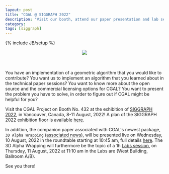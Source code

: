 ```yaml
---
layout: post
title: "CGAL @ SIGGRAPH 2022"
description: "Visit our booth, attend our paper presentation and lab session!"
category:
tags: [siggraph]
---
```

{% include JB/setup %}

<div style="text-align:center;">
  <a href="../../../../images/logos/events/siggraph_2022.png">
  <img src="../../../../images/logos/events/siggraph_2022.png" style="max-width:75%"/></a><br><br><br>
</div>

You have an implementation of a geometric algorithm that you would like to contribute?
You want us to implement an algorithm that you learned about in the technical paper sessions?
You want to know more about the open source and the commercial licensing options for CGAL?
You want to present the problem you have to solve, in order to figure out if CGAL might be helpful for you?

Visit the CGAL Project on Booth No. 432 at the exhibition of <a href="https://s2022.siggraph.org/">SIGGRAPH 2022</a>,
in Vancouver, Canada, 8-11 August, 2022! A plan of the SIGGRAPH 2022 exhibition floor is available
[here](https://hallerickson.ungerboeck.com/prod/app85.cshtml?aat=dn9WBvwMHeV0ghVh6TGvMs70c6jMjTJI1%2b6INybpXvY%3d).

In addition, the companion paper associated with CGAL's newest package, `3D Alpha Wrapping` ([associated news](https://www.cgal.org/2022/05/18/alpha_wrap/)),
will be presented live on Wednesday, 10 August, 2022 in the roundtable starting at 10:45 am,
full details [here](https://s2022.siggraph.org/presentation/?id=papers_552&sess=sess119).
The 3D Alpha Wrapping will furthermore be the topic of a 1h [Labs session](https://s2022.siggraph.org/program/labs/),
on Thursday, 11 August, 2022 at 11:10 am in the Labs are (West Building, Ballroom A/B).

See you there!
